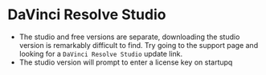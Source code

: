 # DaVinci Resolve Studio

- The studio and free versions are separate, downloading the studio version is remarkably difficult to find. Try going to the support page and looking for a `DaVinci Resolve Studio` update link.
- The studio version will prompt to enter a license key on startupq
